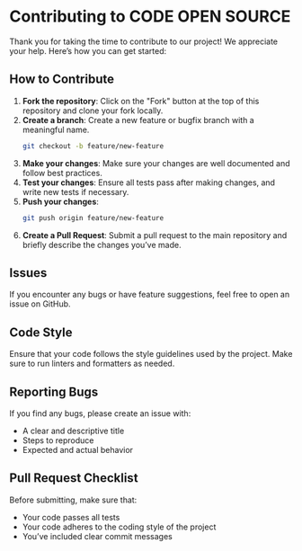# Contributing to CODE OPEN SOURCE

Thank you for taking the time to contribute to our project! We appreciate your help. Here’s how you can get started:

## How to Contribute

1. **Fork the repository**: Click on the "Fork" button at the top of this repository and clone your fork locally.
2. **Create a branch**: Create a new feature or bugfix branch with a meaningful name.
    ```bash
    git checkout -b feature/new-feature
    ```
3. **Make your changes**: Make sure your changes are well documented and follow best practices.
4. **Test your changes**: Ensure all tests pass after making changes, and write new tests if necessary.
5. **Push your changes**:
    ```bash
    git push origin feature/new-feature
    ```
6. **Create a Pull Request**: Submit a pull request to the main repository and briefly describe the changes you’ve made.

## Issues
If you encounter any bugs or have feature suggestions, feel free to open an issue on GitHub.

## Code Style
Ensure that your code follows the style guidelines used by the project. Make sure to run linters and formatters as needed.

## Reporting Bugs
If you find any bugs, please create an issue with:
- A clear and descriptive title
- Steps to reproduce
- Expected and actual behavior

## Pull Request Checklist
Before submitting, make sure that:
- Your code passes all tests
- Your code adheres to the coding style of the project
- You’ve included clear commit messages